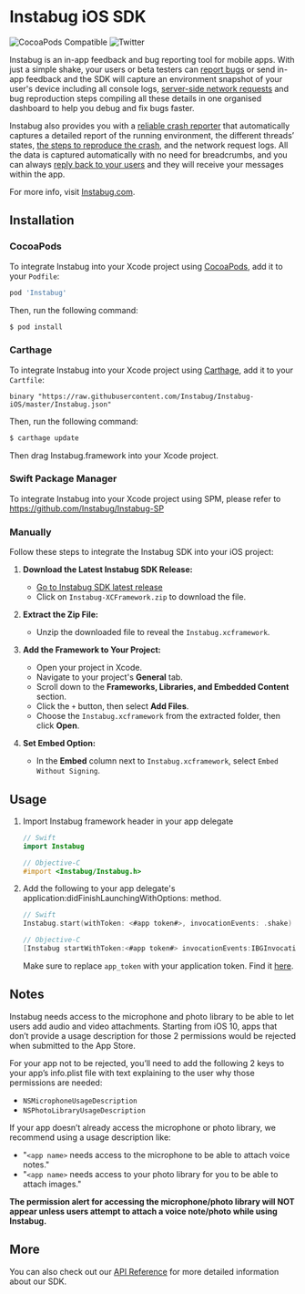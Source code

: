 # Instabug iOS SDK
![CocoaPods Compatible](https://img.shields.io/cocoapods/v/Instabug.svg)
![Twitter](https://img.shields.io/badge/twitter-@Instabug-blue.svg)

Instabug is an in-app feedback and bug reporting tool for mobile apps. With just a simple shake, your users or beta testers can [report bugs](https://instabug.com/bug-reporting) or send in-app feedback and the SDK will capture an environment snapshot of your user's device including all console logs, [server-side network requests](https://instabug.com/network-logging) and bug reproduction steps compiling all these details in one organised dashboard to help you debug and fix bugs faster. 

Instabug also provides you with a [reliable crash reporter](https://instabug.com/crash-reporting) that automatically captures a detailed report of the running environment, the different threads’ states, [the steps to reproduce the crash](https://instabug.com/user-steps), and the network request logs. All the data is captured automatically with no need for breadcrumbs, and you can always [reply back to your users](https://instabug.com/in-app-chat) and they will receive your messages within the app.

For more info, visit [Instabug.com](https://www.instabug.com).

## Installation

### CocoaPods

To integrate Instabug into your Xcode project using [CocoaPods](https://cocoapods.org), add it to your `Podfile`:

```ruby
pod 'Instabug'
```

Then, run the following command:

```bash
$ pod install
```

### Carthage

To integrate Instabug into your Xcode project using [Carthage](https://github.com/Carthage/Carthage), add it to your `Cartfile`:

```
binary "https://raw.githubusercontent.com/Instabug/Instabug-iOS/master/Instabug.json"
```

Then, run the following command:

```bash
$ carthage update
```

Then drag Instabug.framework into your Xcode project.

### Swift Package Manager

To integrate Instabug into your Xcode project using SPM, please refer to https://github.com/Instabug/Instabug-SP

### Manually

Follow these steps to integrate the Instabug SDK into your iOS project:

1. **Download the Latest Instabug SDK Release:**
   - [Go to Instabug SDK latest release](https://github.com/Instabug/Instabug-iOS/releases/latest)
   - Click on `Instabug-XCFramework.zip` to download the file.

2. **Extract the Zip File:**
   - Unzip the downloaded file to reveal the `Instabug.xcframework`.

3. **Add the Framework to Your Project:**
   - Open your project in Xcode.
   - Navigate to your project's **General** tab.
   - Scroll down to the **Frameworks, Libraries, and Embedded Content** section.
   - Click the `+` button, then select **Add Files**.
   - Choose the `Instabug.xcframework` from the extracted folder, then click **Open**.

4. **Set Embed Option:**
   - In the **Embed** column next to `Instabug.xcframework`, select `Embed Without Signing`.

## Usage

1. Import Instabug framework header in your app delegate

    ```swift
    // Swift
    import Instabug
    ```
    
    ```objective-c
    // Objective-C
    #import <Instabug/Instabug.h>
    ```

2. Add the following to your app delegate's application:didFinishLaunchingWithOptions: method.
    
    ```swift
    // Swift
    Instabug.start(withToken: <#app token#>, invocationEvents: .shake)
    ```
    ```objective-c
    // Objective-C
    [Instabug startWithToken:<#app token#> invocationEvents:IBGInvocationEventShake];
    ```
    Make sure to replace `app_token` with your application token. Find it [here](https://instabug.com/app/sdk/).

## Notes
Instabug needs access to the microphone and photo library to be able to let users add audio and video attachments. Starting from iOS 10, apps that don’t provide a usage description for those 2 permissions would be rejected when submitted to the App Store.

For your app not to be rejected, you’ll need to add the following 2 keys to your app’s info.plist file with text explaining to the user why those permissions are needed:

* `NSMicrophoneUsageDescription`
* `NSPhotoLibraryUsageDescription`

If your app doesn’t already access the microphone or photo library, we recommend using a usage description like:

* "`<app name>` needs access to the microphone to be able to attach voice notes."
* "`<app name>` needs access to your photo library for you to be able to attach images."

**The permission alert for accessing the microphone/photo library will NOT appear unless users attempt to attach a voice note/photo while using Instabug.**
    
## More

You can also check out our [API Reference](https://docs.instabug.com/docs/ios-overview) for more detailed information about our SDK.
